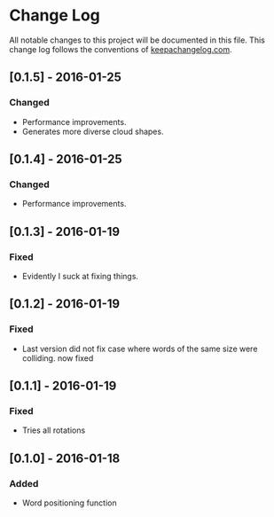 # Change Log
All notable changes to this project will be documented in this file. This change log follows the conventions of [keepachangelog.com](http://keepachangelog.com/).

## [0.1.5] - 2016-01-25
### Changed
- Performance improvements.
- Generates more diverse cloud shapes.

## [0.1.4] - 2016-01-25
### Changed
- Performance improvements.

## [0.1.3] - 2016-01-19
### Fixed
- Evidently I suck at fixing things.

## [0.1.2] - 2016-01-19
### Fixed
- Last version did not fix case where words of the same size were colliding. now fixed

## [0.1.1] - 2016-01-19
### Fixed
- Tries all rotations

## [0.1.0] - 2016-01-18
### Added
- Word positioning function


